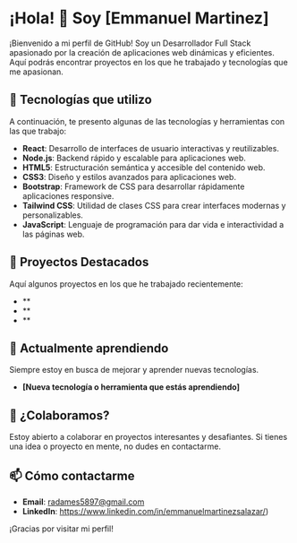 # ¡Hola! 👋 Soy [Emmanuel Martinez]

¡Bienvenido a mi perfil de GitHub! Soy un Desarrollador Full Stack apasionado por la creación de aplicaciones web dinámicas y eficientes. Aquí podrás encontrar proyectos en los que he trabajado y tecnologías que me apasionan.

## 🚀 Tecnologías que utilizo

A continuación, te presento algunas de las tecnologías y herramientas con las que trabajo:

- **React**: Desarrollo de interfaces de usuario interactivas y reutilizables.
- **Node.js**: Backend rápido y escalable para aplicaciones web.
- **HTML5**: Estructuración semántica y accesible del contenido web.
- **CSS3**: Diseño y estilos avanzados para aplicaciones web.
- **Bootstrap**: Framework de CSS para desarrollar rápidamente aplicaciones responsive.
- **Tailwind CSS**: Utilidad de clases CSS para crear interfaces modernas y personalizables.
- **JavaScript**: Lenguaje de programación para dar vida e interactividad a las páginas web.

## 💼 Proyectos Destacados

Aquí algunos proyectos en los que he trabajado recientemente:

- **
- **
- **

## 🌱 Actualmente aprendiendo

Siempre estoy en busca de mejorar y aprender nuevas tecnologías.

- **[Nueva tecnología o herramienta que estás aprendiendo]**
  
## 🤝 ¿Colaboramos?

Estoy abierto a colaborar en proyectos interesantes y desafiantes. Si tienes una idea o proyecto en mente, no dudes en contactarme.

## 📫 Cómo contactarme

- **Email**: [radames5897@gmail.com](mailto:radames5897@gmail.com)
- **LinkedIn**: https://www.linkedin.com/in/emmanuelmartinezsalazar/)
  
¡Gracias por visitar mi perfil!
